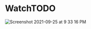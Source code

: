 # WatchTODO
![Screenshot 2021-09-25 at 9 33 16 PM](https://user-images.githubusercontent.com/18270238/134778038-1c208914-a7f6-4c29-8e7d-e9c18942fbe8.png)
